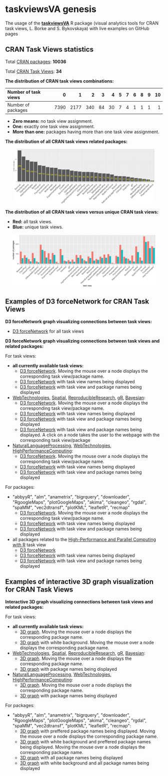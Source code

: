 # taskviewsVA genesis

The usage of the [**taskviewsVA**](https://github.com/lborke/taskviewsVA) R package (visual analytics tools for CRAN task views, L. Borke and S. Bykovskaya) with live examples on GitHub pages

## CRAN Task Views statistics 

Total [CRAN packages](https://cran.r-project.org/web/packages): **10036**

Total [CRAN Task Views](https://cran.r-project.org/web/views): **34**

**The distribution of CRAN task views combinations:**

|Number of task views   |    0|    1|   2|  3|  4|  5|  7|  6|  8|  9| 10|
|:--|----:|----:|---:|--:|--:|--:|--:|--:|--:|--:|--:|
|Number of packages | 7390| 2177| 340| 84| 30|  7|  4|  1|  1|  1|  1|

- **Zero means:** no task view assignment.
- **One:** exactly one task view assignment.
- **More than one:** packages having more than one task view assignment.

**The distribution of all CRAN task views related packages:**
<p align="center"><img src="img/tviews_freq_v1.png" width="90%" alt="The distribution of all CRAN task views related packages"></p>

**The distribution of all CRAN task views versus unique CRAN task views:**
- **Red:** all task views.
- **Blue:** unique task views.
<p align="center"><img src="img/tviews_freq_all_vs_unique.png" width="92%" alt="all CRAN task views vs. unique CRAN task views"></p>



## Examples of D3 forceNetwork for CRAN Task Views

**D3 forceNetwork graph visualizing connections between task views:**
- [D3 forceNetwork](http://bemined.github.io/TaskviewsGenesis/FN/FN_tviews.html) for all task views

**D3 forceNetwork graph visualizing connections between task views and related packages:**

For task views:
- **all currently available task views:**
  - [D3 forceNetwork](http://bemined.github.io/TaskviewsGenesis/FN/FN_all_tviews_labels_no.html). Moving the mouse over a node displays the corresponding task view/package name.
  - [D3 forceNetwork](http://bemined.github.io/TaskviewsGenesis/FN/FN_all_tviews_labels_views.html) with task view names being displayed
  - [D3 forceNetwork](http://bemined.github.io/TaskviewsGenesis/FN/FN_all_tviews_labels_all.html) with task view and package names being displayed
- [WebTechnologies](https://cran.r-project.org/web/views/WebTechnologies.html), [Spatial](https://cran.r-project.org/web/views/Spatial.html), [ReproducibleResearch](https://cran.r-project.org/web/views/ReproducibleResearch.html), [gR](https://cran.r-project.org/web/views/gR.html), [Bayesian](https://cran.r-project.org/web/views/Bayesian.html):
  - [D3 forceNetwork](http://bemined.github.io/TaskviewsGenesis/FN/FN_some_tviews_1_labels_no.html). Moving the mouse over a node displays the corresponding task view/package name.
  - [D3 forceNetwork](http://bemined.github.io/TaskviewsGenesis/FN/FN_some_tviews_1_labels_views.html) with task view names being displayed
  - [D3 forceNetwork](http://bemined.github.io/TaskviewsGenesis/FN/FN_some_tviews_1_labels_all.html) with task view and package names being displayed
  - [D3 forceNetwork](http://bemined.github.io/TaskviewsGenesis/FN/FN_some_tviews_1_labels_all_clickable.html) with task view and package names being displayed. A click on a node takes the user to the webpage with the corresponding task view/package
- [NaturalLanguageProcessing](https://cran.r-project.org/web/views/NaturalLanguageProcessing.html), [WebTechnologies](https://cran.r-project.org/web/views/WebTechnologies.html), [HighPerformanceComputing](https://cran.r-project.org/web/views/HighPerformanceComputing.html):
  - [D3 forceNetwork](http://bemined.github.io/TaskviewsGenesis/FN/FN_some_tviews_2_labels_no.html). Moving the mouse over a node displays the corresponding task view/package name.
  - [D3 forceNetwork](http://bemined.github.io/TaskviewsGenesis/FN/FN_some_tviews_2_labels_views.html) with task view names being displayed
  - [D3 forceNetwork](http://bemined.github.io/TaskviewsGenesis/FN/FN_some_tviews_2_labels_all.html) with task view and package names being displayed
  
For packages:
- "abbyyR", "alm", "anametrix", "bigrquery", "downloader", "RgoogleMaps", "plotGoogleMaps", "akima", "cleangeo", "rgdal", "spaMM", "vec2dtransf", "plotKML", "leafletR", "recmap"
  - [D3 forceNetwork](http://bemined.github.io/TaskviewsGenesis/FN/FN_some_packages_1_labels_no.html). Moving the mouse over a node displays the corresponding task view/package name.
  - [D3 forceNetwork](http://bemined.github.io/TaskviewsGenesis/FN/FN_some_packages_1_labels_views.html) with task view names being displayed
  - [D3 forceNetwork](http://bemined.github.io/TaskviewsGenesis/FN/FN_some_packages_1_labels_all.html) with task view and package names being displayed
- all packages related to the [High-Performance and Parallel Computing with R](https://cran.r-project.org/web/views/HighPerformanceComputing.html) task view
  - [D3 forceNetwork](http://bemined.github.io/TaskviewsGenesis/FN/FN_some_packages_2_labels_no.html)
  - [D3 forceNetwork](http://bemined.github.io/TaskviewsGenesis/FN/FN_some_packages_2_labels_views.html) with task view names being displayed
  - [D3 forceNetwork](http://bemined.github.io/TaskviewsGenesis/FN/FN_some_packages_2_labels_all.html) with task view and package names being displayed

## Examples of interactive 3D graph visualization for CRAN Task Views

**Interactive 3D graph visualizing connections between task views and related packages:**

For task views:
- **all currently available task views:**
  - [3D graph](http://bemined.github.io/TaskviewsGenesis/GraphJS/graphjs_all_tviews.html). Moving the mouse over a node displays the corresponding package name.
  - [3D graph](http://bemined.github.io/TaskviewsGenesis/GraphJS/graphjs_all_tviews_white_bg.html) with white background. Moving the mouse over a node displays the corresponding package name.
- [WebTechnologies](https://cran.r-project.org/web/views/WebTechnologies.html), [Spatial](https://cran.r-project.org/web/views/Spatial.html), [ReproducibleResearch](https://cran.r-project.org/web/views/ReproducibleResearch.html), [gR](https://cran.r-project.org/web/views/gR.html), [Bayesian](https://cran.r-project.org/web/views/Bayesian.html):
  - [3D graph](http://bemined.github.io/TaskviewsGenesis/GraphJS/graphjs_some_tviews_1.html). Moving the mouse over a node displays the corresponding package name.
  - [3D graph](http://bemined.github.io/TaskviewsGenesis/GraphJS/graphjs_some_tviews_1_labels.html) with package names being displayed
- [NaturalLanguageProcessing](https://cran.r-project.org/web/views/NaturalLanguageProcessing.html), [WebTechnologies](https://cran.r-project.org/web/views/WebTechnologies.html), [HighPerformanceComputing](https://cran.r-project.org/web/views/HighPerformanceComputing.html):
  - [3D graph](http://bemined.github.io/TaskviewsGenesis/GraphJS/graphjs_some_tviews_2.html). Moving the mouse over a node displays the corresponding package name.
  - [3D graph](http://bemined.github.io/TaskviewsGenesis/GraphJS/graphjs_some_tviews_2_labels.html) with package names being displayed

For packages:
- "abbyyR", "alm", "anametrix", "bigrquery", "downloader", "RgoogleMaps", "plotGoogleMaps", "akima", "cleangeo", "rgdal", "spaMM", "vec2dtransf", "plotKML", "leafletR", "recmap":
  - [3D graph](http://bemined.github.io/TaskviewsGenesis/GraphJS/graphjs_some_packages_1.html) with preffered package names being displayed. Moving the mouse over a node displays the corresponding package name.
  - [3D graph](http://bemined.github.io/TaskviewsGenesis/GraphJS/graphjs_some_packages_1_white_bg.html) with white background and preffered package names being displayed. Moving the mouse over a node displays the corresponding package name.
   - [3D graph](http://bemined.github.io/TaskviewsGenesis/GraphJS/graphjs_some_packages_1_labels.html) with all package names being displayed
  - [3D graph](http://bemined.github.io/TaskviewsGenesis/GraphJS/graphjs_some_packages_1_labels_white_bg.html) with white background and all package names being displayed

